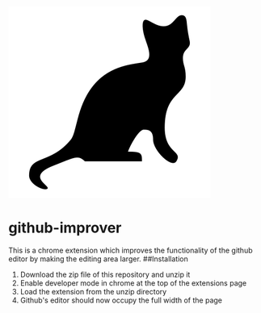 ![GitHub Improver](https://github.com/cjtrowbridge/github-improver/raw/master/icon.png "GitHub Improver")
# github-improver
This is a chrome extension which improves the functionality of the github editor by making the editing area larger.
##Installation
1. Download the zip file of this repository and unzip it  
2. Enable developer mode in chrome at the top of the extensions page  
3. Load the extension from the unzip directory  
4. Github's editor should now occupy the full width of the page  
